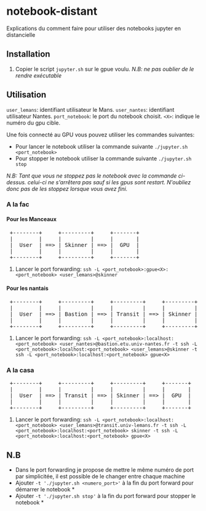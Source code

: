 # notebook-distant
Explications du comment faire pour utiliser des notebooks jupyter en distancielle

## Installation 

1. Copier le script `jupyter.sh` sur le gpue<X> voulu. *N.B: ne pas oublier de le rendre exécutable*

## Utilisation

`user_lemans`: identifiant utilisateur le Mans.
`user_nantes`: identifiant utilisateur Nantes.
`port_notebook`: le port du notebook choisit.
`<X>`: indique le numéro du gpu cible.


Une fois connecté au GPU vous pouvez utiliser les commandes suivantes:

* Pour lancer le notebook utiliser la commande suivante `./jupyter.sh <port_notebook>`
* Pour stopper le notebook utiliser la commande suivante `./jupyter.sh stop`

*N.B: Tant que vous ne stoppez pas le notebook avec la commande ci-dessus. celui-ci ne s'arrêtera pas sauf si les gpus sont restart. N'oubliez donc pas de les stoppez lorsque vous avez fini.*

### A la fac

#### Pour les Manceaux 
<pre>
 +--------+     +---------+     +-------+
 |        |     |         |     |       |
 |  User  | ==> | Skinner | ==> |  GPU  |
 |        |     |         |     |       |
 +--------+     +---------+     +-------+
</pre>

1. Lancer le port forwarding: `ssh -L <port_notebook>:gpue<X>:<port_notebook> <user_lemans>@skinner`
   
#### Pour les nantais
<pre>
 +--------+     +---------+     +---------+     +---------+     +-------+
 |        |     |         |     |         |     |         |     |       |
 |  User  | ==> | Bastion | ==> | Transit | ==> | Skinner | ==> |  GPU  |
 |        |     |         |     |         |     |         |     |       |
 +--------+     +---------+     +---------+     +---------+     +-------+
</pre>

1. Lancer le port forwarding: `ssh -L <port_notebook>:localhost:<port_notebook> <user_nantes>@bastion.etu.univ-nantes.fr -t ssh -L <port_notebook>:localhost:<port_notebook> <user_lemans>@skinner -t ssh -L <port_notebook>:localhost:<port_notebook> gpue<X>`

### A la casa
<pre>
 +--------+     +---------+     +---------+     +-------+
 |        |     |         |     |         |     |       |
 |  User  | ==> | Transit | ==> | Skinner | ==> |  GPU  |
 |        |     |         |     |         |     |       |
 +--------+     +---------+     +---------+     +-------+
</pre>

1. Lancer le port forwarding: `ssh -L <port_notebook>:localhost:<port_notebook> <user_lemans>@transit.univ-lemans.fr -t ssh -L <port_notebook>:localhost:<port_notebook> skinner -t ssh -L <port_notebook>:localhost:<port_notebook> gpue<X>`


## N.B

* Dans le port forwarding je propose de mettre le même numéro de port par simplicitée, il est possible de le changer entre chaque machine
* Ajouter `-t './jupyter.sh <numero_port>'` à la fin du port forward pour démarrer le notebook *
* Ajouter `-t './jupyter.sh stop'` à la fin du port forward pour stopper le notebook *

